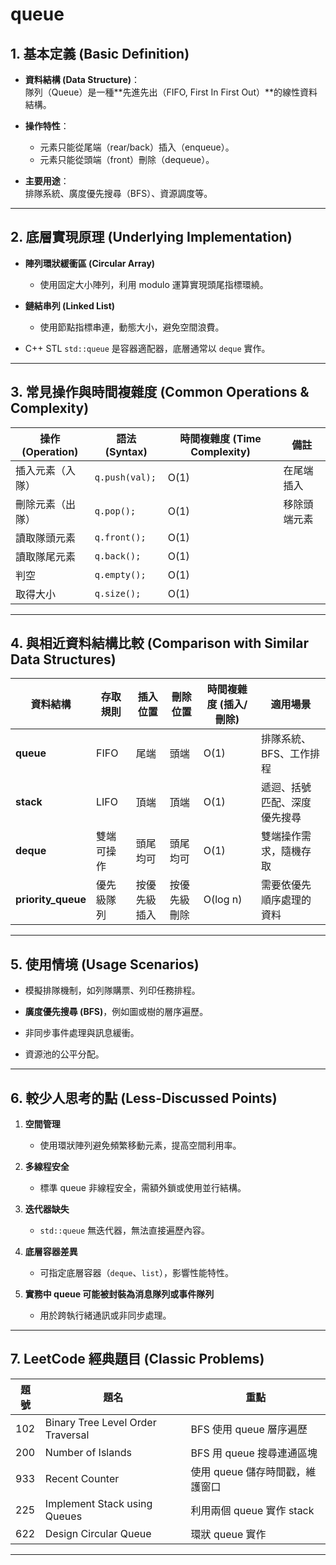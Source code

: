 # queue

## 1. 基本定義 (Basic Definition)
- **資料結構 (Data Structure)**：  
  隊列（Queue）是一種**先進先出（FIFO, First In First Out）**的線性資料結構。  

- **操作特性**：  
  - 元素只能從尾端（rear/back）插入（enqueue）。  
  - 元素只能從頭端（front）刪除（dequeue）。  

- **主要用途**：  
  排隊系統、廣度優先搜尋（BFS）、資源調度等。

---

## 2. 底層實現原理 (Underlying Implementation)
- **陣列環狀緩衝區 (Circular Array)**  
  - 使用固定大小陣列，利用 modulo 運算實現頭尾指標環繞。  

- **鏈結串列 (Linked List)**  
  - 使用節點指標串連，動態大小，避免空間浪費。  

- C++ STL `std::queue` 是容器適配器，底層通常以 `deque` 實作。

---

## 3. 常見操作與時間複雜度 (Common Operations & Complexity)

| 操作 (Operation)       | 語法 (Syntax)      | 時間複雜度 (Time Complexity) | 備註                       |
|------------------------|--------------------|------------------------------|----------------------------|
| 插入元素（入隊）        | `q.push(val);`      | O(1)                        | 在尾端插入                 |
| 刪除元素（出隊）        | `q.pop();`          | O(1)                        | 移除頭端元素               |
| 讀取隊頭元素            | `q.front();`        | O(1)                        |                           |
| 讀取隊尾元素            | `q.back();`         | O(1)                        |                           |
| 判空                   | `q.empty();`        | O(1)                        |                           |
| 取得大小               | `q.size();`         | O(1)                        |                           |

---

## 4. 與相近資料結構比較 (Comparison with Similar Data Structures)

| 資料結構       | 存取規則       | 插入位置  | 刪除位置  | 時間複雜度 (插入/刪除) | 適用場景                      |
|----------------|----------------|-----------|-----------|------------------------|-------------------------------|
| **queue**      | FIFO           | 尾端      | 頭端      | O(1)                   | 排隊系統、BFS、工作排程       |
| **stack**      | LIFO           | 頂端      | 頂端      | O(1)                   | 遞迴、括號匹配、深度優先搜尋  |
| **deque**      | 雙端可操作     | 頭尾均可  | 頭尾均可  | O(1)                   | 雙端操作需求，隨機存取         |
| **priority_queue** | 優先級隊列  | 按優先級插入 | 按優先級刪除 | O(log n)              | 需要依優先順序處理的資料       |

---

## 5. 使用情境 (Usage Scenarios)
- 模擬排隊機制，如列隊購票、列印任務排程。  

- **廣度優先搜尋 (BFS)**，例如圖或樹的層序遍歷。  

- 非同步事件處理與訊息緩衝。  

- 資源池的公平分配。

---

## 6. 較少人思考的點 (Less-Discussed Points)
1. **空間管理**  
   - 使用環狀陣列避免頻繁移動元素，提高空間利用率。  
   
2. **多線程安全**  
   - 標準 queue 非線程安全，需額外鎖或使用並行結構。  

3. **迭代器缺失**  
   - `std::queue` 無迭代器，無法直接遍歷內容。 

4. **底層容器差異**  
   - 可指定底層容器（`deque`、`list`），影響性能特性。  
   
5. **實務中 queue 可能被封裝為消息隊列或事件隊列**  
   - 用於跨執行緒通訊或非同步處理。

---

## 7. LeetCode 經典題目 (Classic Problems)

| 題號 | 題名                      | 重點                            |
|------|---------------------------|---------------------------------|
| 102  | Binary Tree Level Order Traversal | BFS 使用 queue 層序遍歷       |
| 200  | Number of Islands         | BFS 用 queue 搜尋連通區塊      |
| 933  | Recent Counter            | 使用 queue 儲存時間戳，維護窗口|
| 225  | Implement Stack using Queues | 利用兩個 queue 實作 stack      |
| 622  | Design Circular Queue     | 環狀 queue 實作                 |

---

